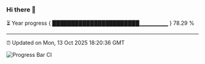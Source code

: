 ### Hi there 👋

⏳ Year progress { ███████████████████████▁▁▁▁▁▁▁ } 78.29 %

---

⏰ Updated on Mon, 13 Oct 2025 18:20:36 GMT

![Progress Bar CI](https://github.com/liununu/liununu/workflows/Progress%20Bar%20CI/badge.svg)
